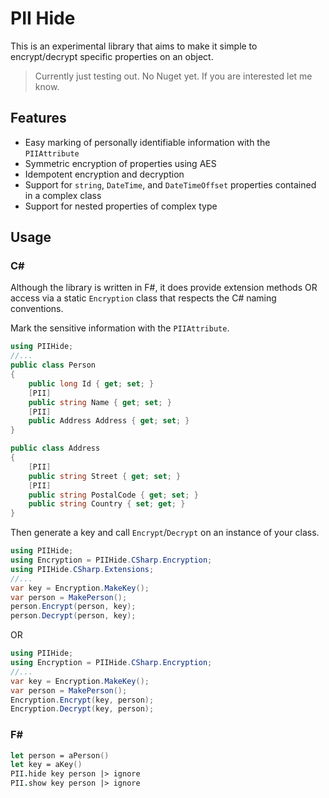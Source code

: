 # PII Hide

This is an experimental library that aims to make it simple to encrypt/decrypt specific properties on an object.

> Currently just testing out. No Nuget yet. If you are interested let me know.

## Features

- Easy marking of personally identifiable information with the `PIIAttribute`
- Symmetric encryption of properties using AES
- Idempotent encryption and decryption
- Support for `string`, `DateTime`, and `DateTimeOffset` properties contained in a complex class
- Support for nested properties of complex type

## Usage

### C#

Although the library is written in F#, it does provide extension methods OR access via a static `Encryption` class that respects the C# naming conventions.

Mark the sensitive information with the `PIIAttribute`.

```csharp
using PIIHide;
//...
public class Person
{
    public long Id { get; set; }
    [PII]
    public string Name { get; set; }
    [PII]
    public Address Address { get; set; }
}

public class Address
{
    [PII]
    public string Street { get; set; }
    [PII]
    public string PostalCode { get; set; }
    public string Country { set; get; }
}
```
Then generate a key and call `Encrypt`/`Decrypt` on an instance of your class.
```csharp
using PIIHide;
using Encryption = PIIHide.CSharp.Encryption;
using PIIHide.CSharp.Extensions;
//...
var key = Encryption.MakeKey();
var person = MakePerson();
person.Encrypt(person, key);
person.Decrypt(person, key);
```

OR

```csharp
using PIIHide;
using Encryption = PIIHide.CSharp.Encryption;
//...
var key = Encryption.MakeKey();
var person = MakePerson();
Encryption.Encrypt(key, person);
Encryption.Decrypt(key, person);
```

### F#

```fsharp
let person = aPerson()
let key = aKey()
PII.hide key person |> ignore
PII.show key person |> ignore
```